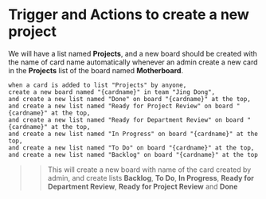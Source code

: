 # Trigger and Actions to create a new project

We will have a list named **Projects**, and a new board should be created with the name of card name automatically whenever an admin create a new card in the **Projects** list of the board named **Motherboard**.

```
when a card is added to list "Projects" by anyone, 
create a new board named "{cardname}" in team "Jing Dong", 
and create a new list named "Done" on board "{cardname}" at the top, 
and create a new list named "Ready for Project Review" on board "{cardname}" at the top, 
and create a new list named "Ready for Department Review" on board "{cardname}" at the top, 
and create a new list named "In Progress" on board "{cardname}" at the top, 
and create a new list named "To Do" on board "{cardname}" at the top, 
and create a new list named "Backlog" on board "{cardname}" at the top
```

>> This will create a new board with name of the card created by admin, and create lists **Backlog**, **To Do**, **In Progress**, **Ready for Department Review**, **Ready for Project Review** and **Done**